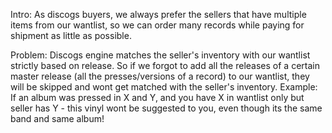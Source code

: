 Intro: As discogs buyers, we always prefer the sellers that have multiple items from our wantlist, so we can order many records while paying for shipment as little as possible. 

Problem: Discogs engine matches the seller's inventory with our wantlist strictly based on release. So if we forgot to add all the releases of a certain master release (all the presses/versions of a record) to our wantlist, they will be skipped and wont get matched with the seller's inventory. Example: If an album was pressed in X and Y, and you have X in wantlist only but seller has Y - this vinyl wont be suggested to you, even though its the same band and same album!
